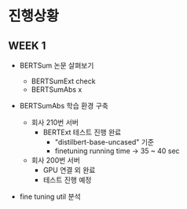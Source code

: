 # 진행상황

## WEEK 1
- BERTSum 논문 살펴보기
    - BERTSumExt check
    - BERTSumAbs x
- BERTSumAbs 학습 환경 구축
    - 회사 210번 서버 
        - BERTExt 테스트 진행 완료
            - "distilbert-base-uncased" 기준
            - finetuning running time -> 35 ~ 40 sec
    - 회사 200번 서버 
        - GPU 연결 외 완료
        - 테스트 진행 예정

- fine tuning util 분석